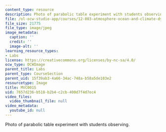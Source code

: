 ```yaml
---
content_type: resource
description: Photo of parabolic table experiment with students observing.
file: /ol-ocw-studio-app/courses/12-003-atmosphere-ocean-and-climate-dynamics-fall-2008/7657d236b518b2b4c2cb400d7f4d7ec4_MVC001S.jpg
file_size: 21775
file_type: image/jpeg
image_metadata:
  caption: ''
  credit: ''
  image-alt: ''
learning_resource_types:
- Labs
license: https://creativecommons.org/licenses/by-nc-sa/4.0/
ocw_type: OCWImage
parent_title: Labs
parent_type: CourseSection
parent_uid: 15f39ab3-4a66-34ac-748a-b58a5de103e2
resourcetype: Image
title: MVC001S
uid: 7657d236-b518-b2b4-c2cb-400d7f4d7ec4
video_files:
  video_thumbnail_file: null
video_metadata:
  youtube_id: null
---
```

Photo of parabolic table experiment with students observing.